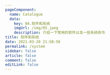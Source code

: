 ```yaml
---
pageComponent: 
  name: Catalogue
  data: 
    key: 04.软件和系统
    imgUrl: /img/05.jpeg
    description: 介绍一下常用的软件以及一些系统命令
title: 软件和系统
date: 2021-03-20 21:50:56
permalink: /system
sidebar: false
article: false
comment: false
editLink: false
---
```


